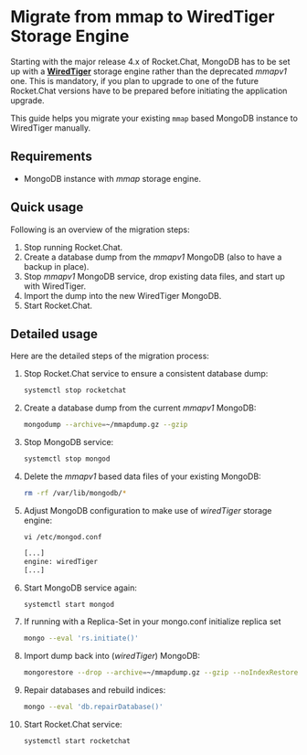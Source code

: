 # Migrate from mmap to WiredTiger Storage Engine

Starting with the major release 4.x of Rocket.Chat, MongoDB has to be set up with a [**WiredTiger**](https://www.mongodb.com/docs/manual/core/wiredtiger/) storage engine rather than the deprecated _mmapv1_ one. This is mandatory, if you plan to upgrade to one of the future Rocket.Chat versions have to be prepared before initiating the application upgrade.

This guide helps you migrate your existing `mmap` based MongoDB instance to WiredTiger manually.

## Requirements

* MongoDB instance with _mmap_ storage engine.

## Quick usage

Following is an overview of the migration steps:

1. Stop running Rocket.Chat.
2. Create a database dump from the _mmapv1_ MongoDB (also to have a backup in place).
3. Stop _mmapv1_ MongoDB service, drop existing data files, and start up with WiredTiger.
4. Import the dump into the new WiredTiger MongoDB.
5. Start Rocket.Chat.

## Detailed usage

Here are the detailed steps of the migration process:

1.  Stop Rocket.Chat service to ensure a consistent database dump:

    ```bash
    systemctl stop rocketchat
    ```
2.  Create a database dump from the current _mmapv1_ MongoDB:

    ```bash
    mongodump --archive=~/mmapdump.gz --gzip
    ```
3.  Stop MongoDB service:

    ```bash
    systemctl stop mongod
    ```
4.  Delete the _mmapv1_ based data files of your existing MongoDB:

    ```bash
    rm -rf /var/lib/mongodb/*
    ```
5.  Adjust MongoDB configuration to make use of _wiredTiger_ storage engine:

    ```
    vi /etc/mongod.conf
    ```

    ```bash
    [...]
    engine: wiredTiger
    [...]
    ```
6.  Start MongoDB service again:

    ```bash
    systemctl start mongod
    ```
7.  If running with a Replica-Set in your mongo.conf initialize replica set

    ```bash
    mongo --eval 'rs.initiate()'
    ```
8.  Import dump back into (_wiredTiger_) MongoDB:

    ```bash
    mongorestore --drop --archive=~/mmapdump.gz --gzip --noIndexRestore
    ```
9.  Repair databases and rebuild indices:

    ```bash
    mongo --eval 'db.repairDatabase()'
    ```
10. Start Rocket.Chat service:

    ```bash
    systemctl start rocketchat
    ```

